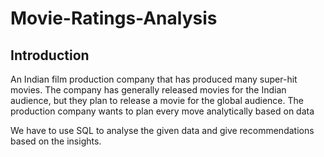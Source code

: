 # Movie-Ratings-Analysis

## Introduction
An Indian film production company that has produced many super-hit movies. The company has generally released movies for the Indian audience, but they plan to release a movie for the global audience. The production company wants to plan every move analytically based on data

We have to use SQL to analyse the given data and give recommendations based on the insights.

